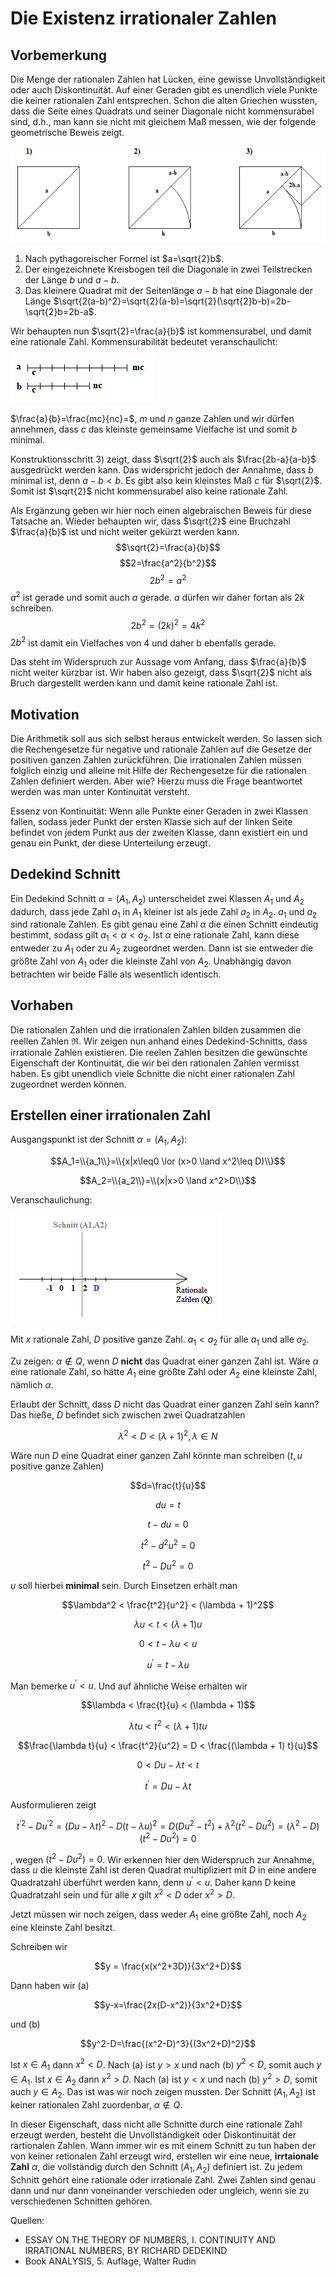 # Die Existenz irrationaler Zahlen
## Vorbemerkung
Die Menge der rationalen Zahlen hat Lücken, eine gewisse Unvollständigkeit oder auch Diskontinuität. Auf einer Geraden gibt es unendlich viele Punkte die keiner rationalen Zahl entsprechen. Schon die alten Griechen wussten, dass die Seite eines Quadrats und seiner Diagonale nicht kommensurabel sind, d.h., man kann sie nicht mit gleichem Maß messen, wie der folgende geometrische Beweis zeigt.

![FRACT1](./2_proof.png)

1) Nach pythagoreischer Formel ist $a=\sqrt{2}b$.
2) Der eingezeichnete Kreisbogen teil die Diagonale in zwei Teilstrecken der Länge $b$ und $a-b$.
3) Das kleinere Quadrat mit der Seitenlänge $a-b$ hat eine Diagonale der Länge $\sqrt{2(a-b)^2}=\sqrt{2}(a-b)=\sqrt{2}(\sqrt{2}b-b)=2b-\sqrt{2}b=2b-a$.

Wir behaupten nun $\sqrt{2}=\frac{a}{b}$ ist kommensurabel, und damit eine rationale Zahl. Kommensurabilität bedeutet veranschaulicht:

![FRACT1](./3_commensurable.png)

$\frac{a}{b}=\frac{mc}{nc}=$, $m$ und $n$ ganze Zahlen und wir dürfen annehmen, dass $c$ das kleinste gemeinsame Vielfache ist und somit $b$ minimal.

Konstruktionsschritt 3) zeigt, dass $\sqrt{2}$ auch als $\frac{2b-a}{a-b}$ ausgedrückt werden kann. Das widerspricht jedoch der Annahme, dass $b$ minimal ist, denn $a-b < b$. Es gibt also kein kleinstes Maß $c$ für $\sqrt{2}$. Somit ist $\sqrt{2}$ nicht kommensurabel also keine rationale Zahl.

Als Ergänzung geben wir hier noch einen algebraischen Beweis für diese Tatsache an. Wieder behaupten wir, dass $\sqrt{2}$ eine Bruchzahl $\frac{a}{b}$ ist und nicht weiter gekürzt werden kann.
$$\sqrt{2}=\frac{a}{b}$$
$$2=\frac{a^2}{b^2}$$
$$2b^2=a^2$$ $a^2$ ist gerade und somit auch $a$ gerade. $a$ dürfen wir daher fortan als $2k$ schreiben.
$$2b^2=(2k)^2=4k^2$$ $2b^2$ ist damit ein Vielfaches von 4 und daher b ebenfalls gerade.

Das steht im Widerspruch zur Aussage vom Anfang, dass $\frac{a}{b}$ nicht weiter kürzbar ist. Wir haben also gezeigt, dass $\sqrt{2}$ nicht als Bruch dargestellt werden kann und damit keine rationale Zahl ist.

## Motivation

Die Arithmetik soll aus sich selbst heraus entwickelt werden. So lassen sich die Rechengesetze für negative und rationale Zahlen auf die Gesetze der positiven ganzen Zahlen zurückführen. Die irrationalen Zahlen müssen folglich einzig und alleine mit Hilfe der Rechengesetze für die rationalen Zahlen definiert werden. Aber wie? Hierzu muss die Frage beantwortet werden was man unter Kontinuität versteht.

Essenz von Kontinuität: Wenn alle Punkte einer Geraden in zwei Klassen fallen, sodass jeder Punkt der ersten Klasse sich auf der linken Seite befindet von jedem Punkt aus der zweiten Klasse, dann existiert ein und genau ein Punkt, der diese Unterteilung erzeugt.

## Dedekind Schnitt

Ein Dedekind Schnitt $\alpha = (A_1,A_2)$ unterscheidet zwei Klassen $A_1$ und $A_2$ dadurch, dass jede Zahl $a_1$ in $A_1$ kleiner ist als jede Zahl $a_2$ in $A_2$. $a_1$ und $a_2$ sind rationale Zahlen. Es gibt genau eine Zahl $\alpha$ die einen Schnitt eindeutig bestimmt, sodass gilt $a_1 < \alpha < a_2$. Ist $\alpha$ eine rationale Zahl, kann diese entweder zu $A_1$ oder zu $A_2$ zugeordnet werden. Dann ist sie entweder die größte Zahl von $A_1$ oder die kleinste Zahl von $A_2$. Unabhängig davon betrachten wir beide Fälle als wesentlich identisch.

## Vorhaben

Die rationalen Zahlen und die irrationalen Zahlen bilden zusammen die reellen Zahlen $\Re$. Wir zeigen nun anhand eines Dedekind-Schnitts, dass irrationale Zahlen existieren. Die reelen Zahlen besitzen die gewünschte Eigenschaft der Kontinuität, die wir bei den rationalen Zahlen vermisst haben. Es gibt unendlich viele Schnitte die nicht einer rationalen Zahl zugeordnet werden können.

## Erstellen einer irrationalen Zahl

Ausgangspunkt ist der Schnitt $\alpha = (A_1,A_2)$:

$$A_1=\\{a_1\\}=\\{x|x\leq0 \lor (x>0 \land x^2\leq D)\\}$$

$$A_2=\\{a_2\\}=\\{x|x>0 \land x^2>D\\}$$

Veranschaulichung:

![FRACT1](./1_cut.png)

Mit $x$ rationale Zahl, $D$ positive ganze Zahl. $a_1 < a_2$ für alle $a_1$ und alle $a_2$.

Zu zeigen: $\alpha \notin Q$, wenn $D$ **nicht** das Quadrat einer ganzen Zahl ist. Wäre $\alpha$ eine rationale Zahl, so hätte $A_1$ eine größte Zahl oder $A_2$ eine kleinste Zahl, nämlich $\alpha$.

Erlaubt der Schnitt, dass $D$ nicht das Quadrat einer ganzen Zahl sein kann? Das hieße, $D$ befindet sich zwischen zwei Quadratzahlen

$$\lambda^2 < D < (\lambda + 1)^2, \lambda \in N$$

Wäre nun $D$ eine Quadrat einer ganzen Zahl könnte man schreiben ($t, u$ positive ganze Zahlen)

$$d=\frac{t}{u}$$

$$du=t$$

$$t-du=0$$

$$t^2-d^2u^2=0$$

$$t^2-Du^2=0$$

$u$ soll hierbei **minimal** sein. Durch Einsetzen erhält man

$$\lambda^2 < \frac{t^2}{u^2} < (\lambda + 1)^2$$

$$\lambda u < t < (\lambda + 1)u$$

$$0 < t - \lambda u < u$$

$$u^{'} = t - \lambda u$$

Man bemerke $u^{'} < u$. Und auf ähnliche Weise erhalten wir

$$\lambda < \frac{t}{u} < (\lambda + 1)$$

$$\lambda tu < t^2 < (\lambda + 1) tu$$

$$\frac{\lambda t}{u} < \frac{t^2}{u^2} = D < \frac{(\lambda + 1) t}{u}$$

$$0 < Du - \lambda t < t$$

$$t^{'} = Du - \lambda t$$

Ausformulieren zeigt

$$t^{'2} - Du^{'2} = (Du - \lambda t)^2 - D(t - \lambda u)^2 = D(Du^2 - t^2) + \lambda^2(t^2 - Du^2) = (\lambda^2 - D)(t^2-Du^2)=0$$

, wegen $(t^2-Du^2)=0$. Wir erkennen hier den Widerspruch zur Annahme, dass $u$ die kleinste Zahl ist deren Quadrat multipliziert mit $D$ in eine andere Quadratzahl überführt werden kann, denn $u^{'} < u$. Daher kann D keine Quadratzahl sein und für alle $x$ gilt $x^2 < D$ oder $x^2>D$.

Jetzt müssen wir noch zeigen, dass weder $A_1$ eine größte Zahl, noch $A_2$ eine kleinste Zahl besitzt.

Schreiben wir

$$y = \frac{x(x^2+3D)}{3x^2+D}$$

Dann haben wir (a)

$$y-x=\frac{2x(D-x^2)}{3x^2+D}$$

und (b)

$$y^2-D=\frac{(x^2-D)^3}{(3x^2+D)^2}$$

Ist $x \in A_1$ dann $x^2 < D$. Nach (a) ist $y > x$ und nach (b) $y^2 < D$, somit auch $y \in A_1$. Ist $x \in A_2$ dann $x^2 > D$. Nach (a) ist $y < x$ und nach (b) $y^2 > D$, somit auch $y \in A_2$. Das ist was wir noch zeigen mussten. Der Schnitt $(A_1,A_2)$ ist keiner rationalen Zahl zuordenbar, $\alpha \notin Q$.

In dieser Eigenschaft, dass nicht alle Schnitte durch eine rationale Zahl erzeugt werden, besteht die Unvollständigkeit oder Diskontinuität der rartionalen Zahlen. Wann immer wir es mit einem Schnitt zu tun haben der von keiner retionalen Zahl erzeugt wird, erstellen wir eine neue, **irrtaionale Zahl** $\alpha$, die vollständig durch den Schnitt $(A_1,A_2)$ definiert ist. Zu jedem Schnitt gehört eine rationale oder irrationale Zahl. Zwei Zahlen sind genau dann und nur dann voneinander verschieden oder ungleich, wenn sie zu verschiedenen Schnitten gehören.

Quellen:

* ESSAY ON THE THEORY OF NUMBERS, I. CONTINUITY AND IRRATIONAL NUMBERS, BY RICHARD DEDEKIND
* Book ANALYSIS, 5. Auflage, Walter Rudin
